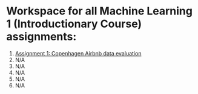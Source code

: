 # Workspace for all Machine Learning 1 (Introductionary Course) assignments:
1. [Assignment 1: Copenhagen Airbnb data evaluation](Assignment%201/1.%20Getting%20started%20-%20Copenhagen%20Airbnb.ipynb)
2. N/A
3. N/A
4. N/A
5. N/A
6. N/A
